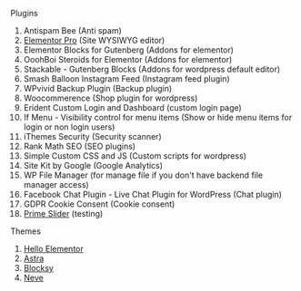 Plugins
1. Antispam Bee (Anti spam)
2. [Elementor Pro](https://trk.elementor.com/1vvb8adqx33e) (Site WYSIWYG editor)
3. Elementor Blocks for Gutenberg (Addons for elementor)
4. OoohBoi Steroids for Elementor (Addons for elementor)
5. Stackable - Gutenberg Blocks (Addons for wordpress default editor)
6. Smash Balloon Instagram Feed (Instagram feed plugin)
7. WPvivid Backup Plugin (Backup plugin)
8. Woocommerence (Shop plugin for wordpress)
9. Erident Custom Login and Dashboard (custom login page)
10. If Menu - Visibility control for menu items (Show or hide menu items for login or non login users)
11. iThemes Security (Security scanner)
12. Rank Math SEO (SEO plugins)
13. Simple Custom CSS and JS (Custom scripts for wordpress)
14. Site Kit by Google (Google Analytics)
15. WP File Manager (for manage file if you don't have backend file manager access)
16. Facebook Chat Plugin - Live Chat Plugin for WordPress (Chat plugin)
17. GDPR Cookie Consent (Cookie consent)
18. [Prime Slider](https://wordpress.org/plugins/bdthemes-prime-slider-lite/) (testing)

Themes
1. [Hello Elementor](https://trk.elementor.com/1vvb8adqx33e)
2. [Astra](https://wpastra.com/?bsf=581)
3. [Blocksy](https://creativethemes.com/blocksy/)
4. [Neve](https://themeisle.com/themes/neve/)
